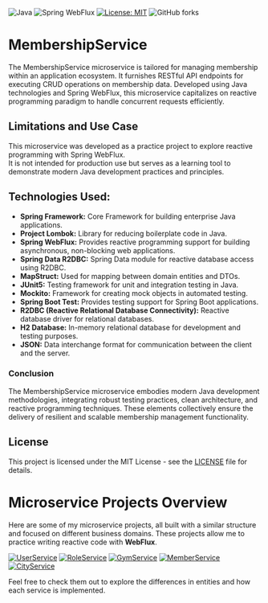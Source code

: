 ![Java](https://img.shields.io/badge/Java-17-brightgreen)
![Spring WebFlux](https://img.shields.io/badge/Spring%20WebFlux-Reactive-blue)
[![License: MIT](https://img.shields.io/badge/License-MIT-green.svg)](https://opensource.org/licenses/MIT)
![GitHub forks](https://img.shields.io/github/forks/MiroslavKolosnjaji/MembershipService)

# MembershipService
The MembershipService microservice is tailored for managing membership within an application
ecosystem. It furnishes RESTful API endpoints for executing CRUD operations on membership data.
Developed using Java technologies and Spring WebFlux, this microservice capitalizes on reactive programming paradigm
to handle concurrent requests efficiently.

## Limitations and Use Case
This microservice was developed as a practice project to explore reactive programming with Spring WebFlux.  
It is not intended for production use but serves as a learning tool to demonstrate modern Java development practices and principles.

## Technologies Used:
- __Spring Framework:__ Core Framework for building enterprise Java applications.
- __Project Lombok:__ Library for reducing boilerplate code in Java.
- __Spring WebFlux:__ Provides reactive programming support for building asynchronous, non-blocking web applications.
- __Spring Data R2DBC:__ Spring Data module for reactive database access using R2DBC.
- __MapStruct:__ Used for mapping between domain entities and DTOs.
- __JUnit5:__ Testing framework for unit and integration testing in Java.
- __Mockito:__ Framework for creating mock objects in automated testing. 
- __Spring Boot Test:__ Provides testing support for Spring Boot applications.
- __R2DBC (Reactive Relational Database Connectivity):__ Reactive database driver for relational databases.
- __H2 Database:__ In-memory relational database for development and testing purposes.
- __JSON:__ Data interchange format for communication between the client and the server.

### Conclusion
The MembershipService microservice embodies modern Java development methodologies, integrating robust testing practices, clean architecture,
and reactive programming techniques. These elements collectively ensure the delivery of resilient and scalable membership management functionality.

## License
This project is licensed under the MIT License - see the [LICENSE](LICENSE) file for details.

# Microservice Projects Overview

Here are some of my microservice projects, all built with a similar structure and focused on different business domains. These projects allow me to practice writing reactive code with **WebFlux**.

[![UserService](https://img.shields.io/badge/UserService-Repo-blue?style=for-the-badge&logo=github)](https://github.com/MiroslavKolosnjaji/UserService)
[![RoleService](https://img.shields.io/badge/RoleService-Repo-blue?style=for-the-badge&logo=github)](https://github.com/MiroslavKolosnjaji/RoleService)
[![GymService](https://img.shields.io/badge/GymService-Repo-blue?style=for-the-badge&logo=github)](https://github.com/MiroslavKolosnjaji/GymService)
[![MemberService](https://img.shields.io/badge/MemberService-Repo-blue?style=for-the-badge&logo=github)](https://github.com/MiroslavKolosnjaji/MemberService)
[![CityService](https://img.shields.io/badge/CityService-Repo-blue?style=for-the-badge&logo=github)](https://github.com/MiroslavKolosnjaji/CityService)

Feel free to check them out to explore the differences in entities and how each service is implemented.


